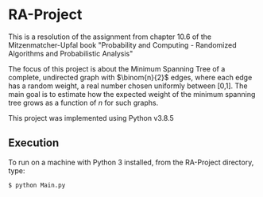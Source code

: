 # RA-Project

This is a resolution of the assignment from chapter 10.6 of the Mitzenmatcher-Upfal book "Probability and Computing - Randomized Algorithms and Probabilistic Analysis"

The focus of this project is about the Minimum Spanning Tree of a complete, undirected graph with $\binom{n}{2}$ edges, where each edge has a random weight, a real number chosen uniformly between [0,1].
The main goal is to estimate how the expected weight of the minimum spanning tree grows as a function of $n$ for such graphs.

This project was implemented using Python v3.8.5

## Execution

To run on a machine with Python 3 installed, from the RA-Project directory, type:

    $ python Main.py
